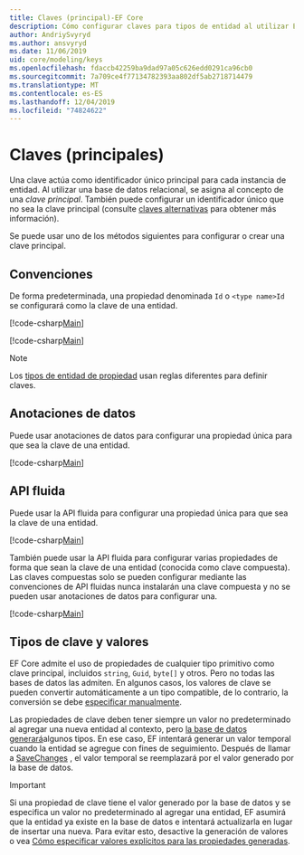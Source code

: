 ```yaml
---
title: Claves (principal)-EF Core
description: Cómo configurar claves para tipos de entidad al utilizar Entity Framework Core
author: AndriySvyryd
ms.author: ansvyryd
ms.date: 11/06/2019
uid: core/modeling/keys
ms.openlocfilehash: fdaccb42259ba9dad97a05c626edd0291ca96cb0
ms.sourcegitcommit: 7a709ce4f77134782393aa802df5ab2718714479
ms.translationtype: MT
ms.contentlocale: es-ES
ms.lasthandoff: 12/04/2019
ms.locfileid: "74824622"
---
```

# <a name="keys-primary"></a>Claves (principales)

Una clave actúa como identificador único principal para cada instancia de entidad. Al utilizar una base de datos relacional, se asigna al concepto de una *clave principal*. También puede configurar un identificador único que no sea la clave principal (consulte [claves alternativas](alternate-keys.md) para obtener más información).

Se puede usar uno de los métodos siguientes para configurar o crear una clave principal.

## <a name="conventions"></a>Convenciones

De forma predeterminada, una propiedad denominada `Id` o `<type name>Id` se configurará como la clave de una entidad.

[!code-csharp[Main](../../../samples/core/Modeling/Conventions/KeyId.cs?name=KeyId&highlight=3)]

[!code-csharp[Main](../../../samples/core/Modeling/Conventions/KeyTypeNameId.cs?name=KeyId&highlight=3)]

> [!NOTE]
> Los [tipos de entidad de propiedad](xref:core/modeling/owned-entities) usan reglas diferentes para definir claves.

## <a name="data-annotations"></a>Anotaciones de datos

Puede usar anotaciones de datos para configurar una propiedad única para que sea la clave de una entidad.

[!code-csharp[Main](../../../samples/core/Modeling/DataAnnotations/KeySingle.cs?highlight=13)]

## <a name="fluent-api"></a>API fluida

Puede usar la API fluida para configurar una propiedad única para que sea la clave de una entidad.

[!code-csharp[Main](../../../samples/core/Modeling/FluentAPI/KeySingle.cs?highlight=11,12)]

También puede usar la API fluida para configurar varias propiedades de forma que sean la clave de una entidad (conocida como clave compuesta). Las claves compuestas solo se pueden configurar mediante las convenciones de API fluidas nunca instalarán una clave compuesta y no se pueden usar anotaciones de datos para configurar una.

[!code-csharp[Main](../../../samples/core/Modeling/FluentAPI/KeyComposite.cs?highlight=11,12)]

## <a name="key-types-and-values"></a>Tipos de clave y valores

EF Core admite el uso de propiedades de cualquier tipo primitivo como clave principal, incluidos `string`, `Guid`, `byte[]` y otros. Pero no todas las bases de datos las admiten. En algunos casos, los valores de clave se pueden convertir automáticamente a un tipo compatible, de lo contrario, la conversión se debe [especificar manualmente](xref:core/modeling/value-conversions).

Las propiedades de clave deben tener siempre un valor no predeterminado al agregar una nueva entidad al contexto, pero [la base de datos generará](xref:core/modeling/generated-properties)algunos tipos. En ese caso, EF intentará generar un valor temporal cuando la entidad se agregue con fines de seguimiento. Después de llamar a [SaveChanges](/dotnet/api/Microsoft.EntityFrameworkCore.DbContext.SaveChanges) , el valor temporal se reemplazará por el valor generado por la base de datos.

> [!Important]
> Si una propiedad de clave tiene el valor generado por la base de datos y se especifica un valor no predeterminado al agregar una entidad, EF asumirá que la entidad ya existe en la base de datos e intentará actualizarla en lugar de insertar una nueva. Para evitar esto, desactive la generación de valores o vea [Cómo especificar valores explícitos para las propiedades generadas](../saving/explicit-values-generated-properties.md).